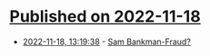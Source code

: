 # [Published on 2022-11-18](index.md)

* [2022-11-18, 13:19:38](https://news.ycombinator.com/item?id=33654147) - [Sam Bankman-Fraud?](https://www.theblockchainweekly.com/p/sam-bankman-fraud)
